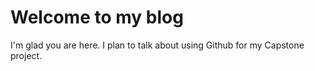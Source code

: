 # Welcome to my blog

I'm glad you are here. I plan to talk about using Github for my Capstone project.
